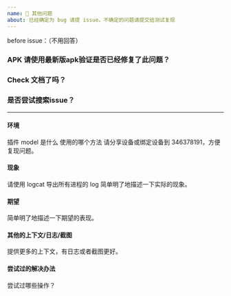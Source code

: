 ```yaml
---
name: 📝 其他问题
about: 已经确定为 bug 请提 issue，不确定的问题请提交给测试复现
---
```

before issue：（不用回答）
### APK 请使用最新版apk验证是否已经修复了此问题？
### Check 文档了吗？
### 是否尝试搜索issue？

---

#### 环境
插件 model 是什么
使用的哪个方法
请分享设备或绑定设备到 346378191，方便复现问题。

#### 现象

请使用 logcat 导出所有进程的 log
简单明了地描述一下实际的现象。

#### 期望

简单明了地描述一下期望的表现。

#### 其他的上下文/日志/截图

提供更多的上下文，有日志或者截图更好。

#### 尝试过的解决办法

尝试过哪些操作？

